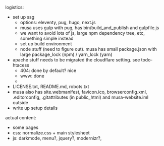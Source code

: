 
logistics:
- set up ssg
  - options: eleventy, pug, hugo, next.js 
  - musa uses gulp with pug, has bin/build_and_publish and gulpfile.js
  - we want to avoid lots of js, large npm dependency tree, etc, something simple instead
  - set up build environment
  - node stuff (need to figure out). musa has small package.json with large package_lock (npm) / yarn_lock (yarn)
- apache stuff needs to be migrated the cloudflare setting. see todo-htacess
  - 404: done by default? nice
  - www: done
  -
- LICENSE.txt, README.md, robots.txt
- musa also has site.webmanifest, favicon.ico, browserconfig.xml, .editorconfig, .gitattributes (in public_html) and musa-website.iml outside
- write up setup details

actual content:
  - some pages
  - css: normalize.css + main stylesheet
  - js: darkmode, menu?, jquery?, modernizr?, 
